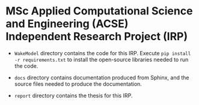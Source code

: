 # MSc Applied Computational Science and Engineering (ACSE) Independent Research Project (IRP)

- `WakeModel` directory contains the code for this IRP. Execute `pip install -r requirements.txt` to install the open-source libraries needed to run the code.

- `docs` directory contains documentation produced from Sphinx, and the source files needed to produce the documentation.

- `report` directory contains the thesis for this IRP.